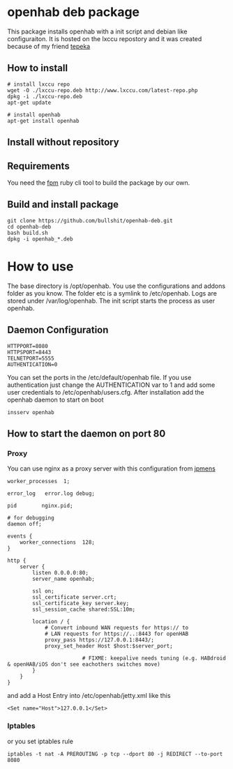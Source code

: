 openhab deb package
=======

This package installs openhab with a init script and debian like configuraiton.
It is hosted on the lxccu repostory and it was created because of my friend [tepeka](https://github.com/tepeka)

## How to install
```
# install lxccu repo
wget -O ./lxccu-repo.deb http://www.lxccu.com/latest-repo.php
dpkg -i ./lxccu-repo.deb
apt-get update

# install openhab
apt-get install openhab
```
## Install without repository

## Requirements
You need the [fpm](https://rubygems.org/gems/fpm) ruby cli tool to build the package by our own.

## Build and install package
```
git clone https://github.com/bullshit/openhab-deb.git
cd openhab-deb
bash build.sh
dpkg -i openhab_*.deb
```
# How to use

The base directory is /opt/openhab. You use the configurations and addons folder as you know. The folder etc is a symlink to /etc/openhab. Logs are stored under /var/log/openhab. The init script starts the process as user openhab.

## Daemon Configuration
```
HTTPPORT=8080
HTTPSPORT=8443
TELNETPORT=5555
AUTHENTICATION=0
```
You can set the ports in the /etc/default/openhab file. If you use authentication just change the AUTHENTICATION var to 1 and add some user credentials to /etc/openhab/users.cfg.
After installation add the openhab daemon to start on boot
```
insserv openhab
```

## How to start the daemon on port 80

### Proxy
You can use nginx as a proxy server with this configuration from [jpmens](https://gist.github.com/jpmens/8027912) 
```
worker_processes  1;
 
error_log   error.log debug;
 
pid        nginx.pid;
 
# for debugging
daemon off;
 
events {
    worker_connections  128;
}
 
http {
	server {
		listen 0.0.0.0:80;
		server_name openhab;
 
		ssl on;
		ssl_certificate server.crt;
		ssl_certificate_key server.key;
		ssl_session_cache shared:SSL:10m;
 
		location / {
			# Convert inbound WAN requests for https:// to
			# LAN requests for https://..:8443 for openHAB
			proxy_pass https://127.0.0.1:8443/;
			proxy_set_header Host $host:$server_port;
 
                        # FIXME: keepalive needs tuning (e.g. HABdroid & openHAB/iOS don't see eachothers switches move)
		}
	}
}
```
and add a Host Entry into /etc/openhab/jetty.xml like this
```
<Set name="Host">127.0.0.1</Set>
```

### Iptables

or you set iptables rule
```
iptables -t nat -A PREROUTING -p tcp --dport 80 -j REDIRECT --to-port 8080
```

